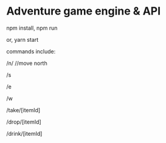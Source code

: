 # Adventure game engine & API

npm install, npm run

or, yarn start

commands include:

/n/    //move north

/s

/e

/w

/take/[itemId]

/drop/[itemId]

/drink/[itemId]

